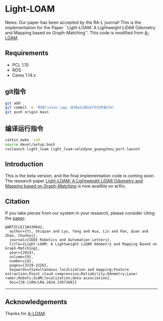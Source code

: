 # Light-LOAM
News: Our paper has been accepted by the RA-L journal! 
This is the implementation for the Paper ``Light-LOAM: A Lightweight LiDAR Odometry and Mapping based on Graph-Matching''. This code is modified from [A-LOAM](https://github.com/HKUST-Aerial-Robotics/A-LOAM).

## Requirements
* PCL 1.10
* ROS
* Ceres 1.14.x

## git指令

```bash
git add .
git commit -m '修改lioloc.cpp，支持p2s和GICP分开执行4'
git push origin main
```
## 编译运行指令

```bash
catkin_make -j10
source devel/setup.bash
roslaunch light_loam light_loam-velodyne_guangzhou_port.launch
```

## Introduction
This is the beta version, and the final implementation code is coming soon. The research paper [Light-LOAM: A Lightweight LiDAR Odometry and Mapping based on Graph-Matching](https://arxiv.org/abs/2310.04162) is now availble on arXiv.

## Citation

If you take pieces from our system in your research, please consider citing the [paper](https://arxiv.org/abs/2310.04162):

```
@ARTICLE{10439642,
  author={Yi, Shiquan and Lyu, Yang and Hua, Lin and Pan, Quan and Zhao, Chunhui},
  journal={IEEE Robotics and Automation Letters}, 
  title={Light-LOAM: A Lightweight LiDAR Odometry and Mapping Based on Graph-Matching}, 
  year={2024},
  volume={9},
  number={4},
  pages={3219-3226},
  keywords={Simultaneous localization and mapping;Feature extraction;Point cloud compression;Reliability;Odometry;Laser radar;Robots;SLAM;localization;data association},
  doi={10.1109/LRA.2024.3367268}}

```
---------

## Acknowledgements
Thanks for [A-LOAM](https://github.com/HKUST-Aerial-Robotics/A-LOAM).


